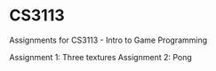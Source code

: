 # CS3113
Assignments for CS3113 - Intro to Game Programming

Assignment 1: Three textures
Assignment 2: Pong
